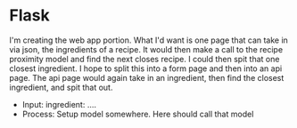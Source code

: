 # Flask

I'm creating the web app portion. What I'd want is one page that can take in via json, the ingredients of a recipe. It would then make a call to the recipe proximity model and find the next closes recipe. I could then spit that one closest ingredient. I hope to split this into a form page and then into an api page. The api page would again take in an ingredient, then find the closest ingredient, and spit that out.

- Input: ingredient: .…
- Process: Setup model somewhere. Here should call that model 